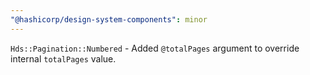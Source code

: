 ```yaml
---
"@hashicorp/design-system-components": minor
---
```


`Hds::Pagination::Numbered` - Added `@totalPages` argument to override internal `totalPages` value.
